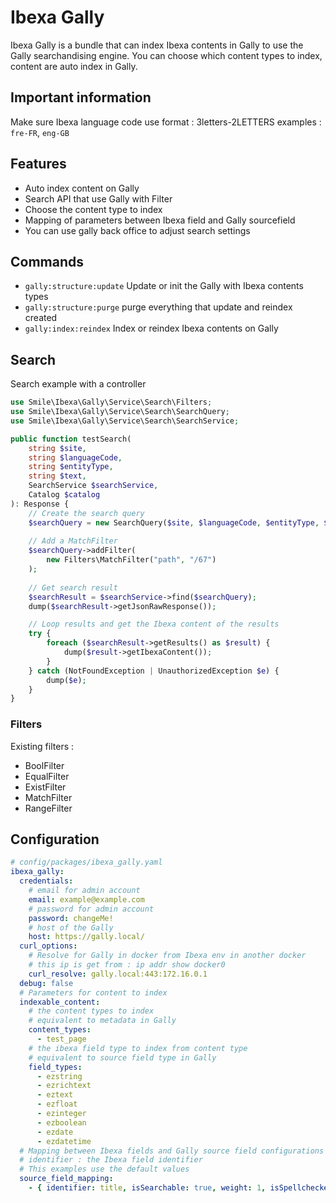 # Ibexa Gally

Ibexa Gally is a bundle that can index Ibexa contents in Gally to use the Gally searchandising engine.
You can choose which content types to index, content are auto index in Gally.

## Important information

Make sure Ibexa language code use format : 3letters-2LETTERS examples : `fre-FR`, `eng-GB`

## Features

- Auto index content on Gally
- Search API that use Gally with Filter
- Choose the content type to index
- Mapping of parameters between Ibexa field and Gally sourcefield
- You can use gally back office to adjust search settings

## Commands

- `gally:structure:update` Update or init the Gally with Ibexa contents types
- `gally:structure:purge` purge everything that update and reindex created
- `gally:index:reindex` Index or reindex Ibexa contents on Gally

## Search

Search example with a controller

```php
use Smile\Ibexa\Gally\Service\Search\Filters;
use Smile\Ibexa\Gally\Service\Search\SearchQuery;
use Smile\Ibexa\Gally\Service\Search\SearchService;

public function testSearch(
    string $site,
    string $languageCode,
    string $entityType,
    string $text,
    SearchService $searchService,
    Catalog $catalog
): Response {
    // Create the search query
    $searchQuery = new SearchQuery($site, $languageCode, $entityType, $text);
    
    // Add a MatchFilter
    $searchQuery->addFilter(
        new Filters\MatchFilter("path", "/67")
    );
    
    // Get search result
    $searchResult = $searchService->find($searchQuery);
    dump($searchResult->getJsonRawResponse());

    // Loop results and get the Ibexa content of the results
    try {
        foreach ($searchResult->getResults() as $result) {
            dump($result->getIbexaContent());
        }
    } catch (NotFoundException | UnauthorizedException $e) {
        dump($e);
    }
}
```

### Filters

Existing filters : 
- BoolFilter
- EqualFilter
- ExistFilter
- MatchFilter
- RangeFilter

## Configuration

```yaml
# config/packages/ibexa_gally.yaml
ibexa_gally:
  credentials:
    # email for admin account
    email: example@example.com
    # password for admin account
    password: changeMe!
    # host of the Gally
    host: https://gally.local/
  curl_options:
    # Resolve for Gally in docker from Ibexa env in another docker
    # this ip is get from : ip addr show docker0
    curl_resolve: gally.local:443:172.16.0.1
  debug: false
  # Parameters for content to index
  indexable_content:
    # the content types to index
    # equivalent to metadata in Gally
    content_types:
      - test_page
    # the ibexa field type to index from content type
    # equivalent to source field type in Gally
    field_types:
      - ezstring
      - ezrichtext
      - eztext
      - ezfloat
      - ezinteger
      - ezboolean
      - ezdate
      - ezdatetime
  # Mapping between Ibexa fields and Gally source field configurations
  # identifier : the Ibexa field identifier
  # This examples use the default values
  source_field_mapping:
    - { identifier: title, isSearchable: true, weight: 1, isSpellchecked: false, isFilterable: false, isSortable: false, isUsedForRules: false }
```

